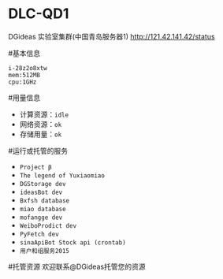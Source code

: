 # DLC-QD1
DGideas 实验室集群(中国青岛服务器1)
http://121.42.141.42/status

#基本信息
```
i-28z2o8xtw
mem:512MB
cpu:1GHz
```

#用量信息
* 计算资源：```idle```
* 网络资源：```ok```
* 存储用量：```ok```

#运行或托管的服务
* ```Project β```
* ```The legend of Yuxiaomiao```
* ```DGStorage dev```
* ```ideasBot dev```
* ```Bxfsh database```
* ```miao database```
* ```mofangge dev```
* ```WeiboProdict dev```
* ```PyFetch dev```
* ```sinaApiBot Stock api (crontab)```
* ```用户和组服务2015```

#托管资源
欢迎联系@DGideas托管您的资源
